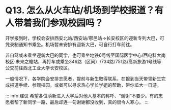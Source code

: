 # Q13. 怎么从火车站/机场到学校报道？有人带着我们参观校园吗？

开学报到时，学校会安排西安北站/西安站/鄠邑站→长安校区的迎新专列大巴，可凭录制通知书乘坐。机场暂未安排有迎新大巴，可自行打车前往。

非自驾或未乘坐迎新大巴的同学，也可乘坐地铁6号线至国际医学中心/西电科大南校区·未来之瞳站，再打车或乘坐346路（区间）/734路/751路/高新旅游1号线等公交前往西北工业大学长安校区。

一般情况下，各学院会安排志愿者，提前与新生取得联系，在报到当天带领新生完成报道手续、参观校园。或者可以寻求热心学长学姐的帮助，带你瓜大一日游。

::: info 建议
希望各位萌新进入大学后对他人基本的称呼、“谢谢”不要少。有的志愿者帮了新同学一路，最后却连一句谢谢都没收到，真的很令人寒心。
:::
